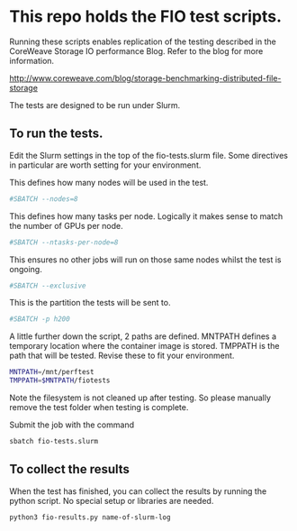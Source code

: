 # This repo holds the FIO test scripts.

Running these scripts enables replication of the testing described in the CoreWeave Storage IO performance Blog. Refer to the blog for more information.

http://www.coreweave.com/blog/storage-benchmarking-distributed-file-storage

The tests are designed to be run under Slurm.

## To run the tests.

Edit the Slurm settings in the top of the fio-tests.slurm file. Some directives in particular are worth setting for your environment.

This defines how many nodes will be used in the test.
```sh
#SBATCH --nodes=8
```

This defines how many tasks per node. Logically it makes sense to match the number of GPUs per node.
```sh
#SBATCH --ntasks-per-node=8
```

This ensures no other jobs will run on those same nodes whilst the test is ongoing.
```sh
#SBATCH --exclusive
```

This is the partition the tests will be sent to.
```sh
#SBATCH -p h200
```

A little further down the script, 2 paths are defined. MNTPATH defines a temporary location where the container image is stored. TMPPATH is the path that will be tested. Revise these to fit your environment.
```sh
MNTPATH=/mnt/perftest
TMPPATH=$MNTPATH/fiotests
```

Note the filesystem is not cleaned up after testing. So please manually remove the test folder when testing is complete.

Submit the job with the command
```sh
sbatch fio-tests.slurm
```

## To collect the results

When the test has finished, you can collect the results by running the python script. No special setup or libraries are needed.
```sh
python3 fio-results.py name-of-slurm-log
```
